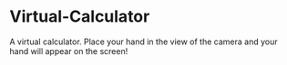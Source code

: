 # Virtual-Calculator
A virtual calculator. Place your hand in the view of the camera and your hand will appear on the screen!



